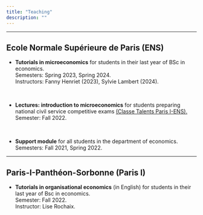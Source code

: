 ```yaml
---
title: "Teaching"
description: ""
---
```


---
## Ecole Normale Supérieure de Paris (ENS)

* **Tutorials in microeconomics** for students in their last year of BSc in economics. <br>
  Semesters: Spring 2023, Spring 2024. <br> 
  Instructors: Fanny Henriet (2023), Sylvie Lambert (2024). <br>

<br>

* **Lectures: introduction to microeconomics** for students preparing national civil service competitive exams [(Classe Talents Paris I-ENS).](https://cipcea.pantheonsorbonne.fr/prepena-paris-1-ens) <br>
  Semester: Fall 2022. <br>
  

<br>

* **Support module** for all students in the department of economics. <br>
  Semesters: Fall 2021, Spring 2022. <br>


---
## Paris-I-Panthéon-Sorbonne (Paris I)

* **Tutorials in organisational economics** (in English) for students in their last year of Bsc in economics. <br>
  Semester: Fall 2022. <br>
  Instructor: Lise Rochaix.

<br>